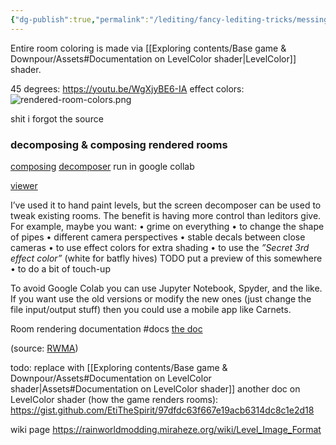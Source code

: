 ```yaml
---
{"dg-publish":true,"permalink":"/lediting/fancy-lediting-tricks/messing-with-rendered-rooms/manual-editing-rendered-rooms/"}
---
```


Entire room coloring is made via [[Exploring contents/Base game & Downpour/Assets#Documentation on LevelColor shader\|LevelColor]] shader.


45 degrees:
https://youtu.be/WgXjyBE6-IA
effect colors:
![rendered-room-colors.png](/img/user/pics/rendered-room-colors.png)

shit i forgot the source

### decomposing & composing rendered rooms
[composing](https://nqywadcmwusjqlrg.public.blob.vercel-storage.com/notes/files/lediting/render-edit/Screen_Maker-iuPPf9f6qhusUKxbR7Sng3ZPfh2TdO.ipynb)
[decomposer](https://nqywadcmwusjqlrg.public.blob.vercel-storage.com/notes/files/lediting/render-edit/Screen_Decomposer-roU2EDl43T7j8AhPBV2QQIfKPOc5Th.ipynb)
run in google collab

[viewer](https://nqywadcmwusjqlrg.public.blob.vercel-storage.com/notes/files/lediting/render-edit/Level%20Viewer-ZoJp2B2T4gf2Z6chb0tduxxhJakwfF.ipynb)


I’ve used it to hand paint levels, but the screen decomposer can be used to tweak existing rooms. The benefit is having more control than leditors give.
For example, maybe you want:
• grime on everything
• to change the shape of pipes
• different camera perspectives
• stable decals between close cameras
• to use effect colors for extra shading
• to use the *”Secret 3rd effect color”* (white for batfly hives) 
TODO put a preview of this somewhere
• to do a bit of touch-up

To avoid Google Colab you can use Jupyter Notebook, Spyder, and the like. If you want use the old versions or modify the new ones (just change the file input/output stuff) then you could use a mobile app like Carnets.

Room rendering documentation #docs
[the doc](https://nqywadcmwusjqlrg.public.blob.vercel-storage.com/notes/files/lediting/render-edit/Manual%20Camera%20Rendering-dRiTNeFHKb6cMFENUkcMmEcMgOu45X.pdf)

(source: [RWMA](https://discord.com/channels/1083481230839922688/1083483045329375393/1304508041189916714))

todo: replace with [[Exploring contents/Base game & Downpour/Assets#Documentation on LevelColor shader\|Assets#Documentation on LevelColor shader]]
another doc on LevelColor shader (how the game renders rooms): 
https://gist.github.com/EtiTheSpirit/97dfdc63f667e19acb6314dc8c1e2d18

wiki page
https://rainworldmodding.miraheze.org/wiki/Level_Image_Format